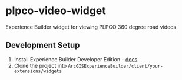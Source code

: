 # plpco-video-widget
Experience Builder widget for viewing PLPCO 360 degree road videos

## Development Setup

1. Install Experience Builder Developer Edition - [docs](https://developers.arcgis.com/experience-builder/guide/install-guide/)
1. Clone the project into `ArcGISExperienceBuilder/client/your-extensions/widgets`
